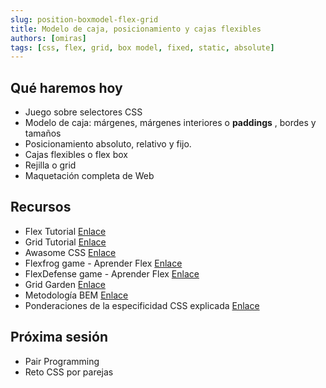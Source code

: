 ```yaml
---
slug: position-boxmodel-flex-grid
title: Modelo de caja, posicionamiento y cajas flexibles
authors: [omiras]
tags: [css, flex, grid, box model, fixed, static, absolute]
---
```


## Qué haremos hoy

- Juego sobre selectores CSS
- Modelo de caja: márgenes, márgenes interiores o **paddings** , bordes y tamaños
- Posicionamiento absoluto, relativo y fijo.
- Cajas flexibles o flex box
- Rejilla o grid
- Maquetación completa de Web

## Recursos

- Flex Tutorial [Enlace](https://www.youtube.com/watch?v=siKKg8Y_tQY)
- Grid Tutorial [Enlace](https://www.youtube.com/watch?v=9zBsdzdE4sM)
- Awasome CSS [Enlace](https://github.com/awesome-css-group/awesome-css)
- Flexfrog game - Aprender Flex [Enlace](https://github.com/awesome-css-group/awesome-css)
- FlexDefense game - Aprender Flex [Enlace](http://www.flexboxdefense.com/)
- Grid Garden [Enlace](https://cssgridgarden.com/#es)
- Metodología BEM [Enlace](https://www.youtube.com/watch?v=wDUwGo98JTA)
- Ponderaciones de la especificidad CSS explicada [Enlace](https://dev.to/lupitacode/especificidad-en-css-que-es-y-como-funciona-52k6)

## Próxima sesión

- Pair Programming
- Reto CSS por parejas
